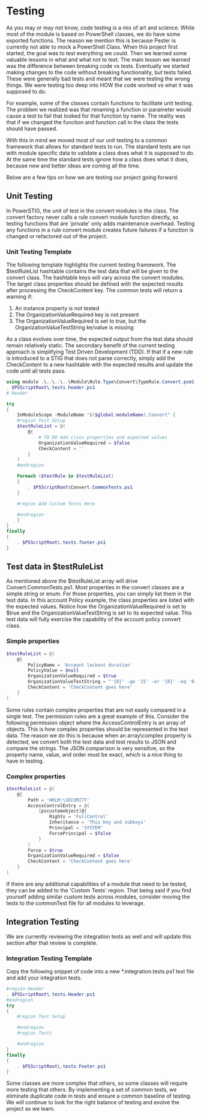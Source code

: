 # Testing

As you may or may not know, code testing is a mix of art and science.
While most of the module is based on PowerShell classes, we do have some exported functions.
The reason we mention this is because Pester is currently not able to mock a PowerShell Class.
When this project first started, the goal was to test everything we could.
Then we learned some valuable lessons in what and what not to test.
The main lesson we learned was the difference between breaking code vs tests.
Eventually we started making changes to the code without breaking functionality, but tests failed.
These were generally bad tests and meant that we were testing the wrong things.
We were testing too deep into HOW the code worked vs what it was supposed to do.

For example, some of the classes contain functions to facilitate unit testing.
The problem we realized was that renaming a function or parameter would cause a test to fail that looked for that function by name.
The reality was that if we changed the function and function call in the class the tests should have passed.

With this in mind we moved most of our unit testing to a common framework that allows for standard tests to run.
The standard tests are run with module specific data to validate a class does what it is supposed to do.
At the same time the standard tests ignore how a class does what it does, because new and better ideas are coming all the time.

Below are a few tips on how we are testing our project going forward.

## Unit Testing

In PowerSTIG, the unit of test in the convert modules is the class.
The convert factory never calls a rule convert module function directly, so testing functions that are 'private' only adds maintenance overhead.
Testing any functions in a rule convert module creates future failures if a function is changed or refactored out of the project.

### Unit Testing Template

The following template highlights the current testing framework.
The $testRuleList hashtable contains the test data that will be given to the convert class.
The hashtable keys will vary across the convert modules.
The target class properties should be defined with the expected results after processing the CheckContent key.
The common tests will return a warning if:

1. An instance property is not tested
1. The OrganizationValueRequired key is not present
1. The OrganizationValueRequired is set to true, but the OrganizationValueTestString ke/value is missing

As a class evolves over time, the expected output from the test data should remain relatively static. The secondary benefit of the current testing approach is simplifying Test Driven Development (TDD).
If that if a new rule is introduced to a STIG that does not parse correctly, simply add the CheckContent to a new hashtable with the expected results and update the code until all tests pass.

```PowerShell
using module .\..\..\..\Module\Rule.Type\Convert\TypeRule.Convert.psm1 # TO DO - Update the path to the module
. $PSScriptRoot\.tests.header.ps1
# Header

try
{
    InModuleScope -ModuleName "$($global:moduleName).Convert" {
    #region Test Setup
    $testRuleList = @(
        @{
            # TO DO Add class properties and expected values
            OrganizationValueRequired = $false
            CheckContent = ''
        }
    )
    #endregion

    Foreach ($testRule in $testRuleList)
    {
        . $PSScriptRoot\Convert.CommonTests.ps1
    }

    #region Add Custom Tests Here

    #endregion
    }
}
finally
{
    . $PSScriptRoot\.tests.footer.ps1
}
```

## Test data in $testRuleList

As mentioned above the $testRuleList array will drive Convert.CommonTests.ps1.
Most properties in the convert classes are a simple string or enum.
For those properties, you can simply list them in the test data.
In this account Policy example, the class properties are listed with the expected values.
Notice how the OrganizationValueRequired is set to $true and the OrganizationValueTestString is set to its expected value.
This test data will fully exercise the capability of the account policy convert class.

### Simple properties

```powershell
$testRuleList = @(
    @{
        PolicyName = 'Account lockout duration'
        PolicyValue = $null
        OrganizationValueRequired = $true
        OrganizationValueTestString = "'{0}' -ge '15' -or '{0}' -eq '0'"
        CheckContent = 'CheckContent goes here'
    }
)
```

Some rules contain complex properties that are not easily compared in a single test.
The permission rules are a great example of this.
Consider the following permission object where the AccessControlEntry is an array of objects.
This is how complex properties should be represented in the test data.
The reason we do this is because when an array\complex property is detected, we convert both the test data and test results to JSON and compare the strings.
The JSON comparison is very sensitive, so the property name, value, and order must be exact, which is a nice thing to have in testing.

### Complex properties

```powershell
$testRuleList = @(
    @{
        Path = 'HKLM:\SECURITY'
        AccessControlEntry = @(
            [pscustomobject]@{
                Rights = 'FullControl'
                Inheritance = 'This Key and subkeys'
                Principal = 'SYSTEM'
                ForcePrincipal = $false
            }
        )
        Force = $true
        OrganizationValueRequired = $false
        CheckContent = 'CheckContent goes here'
    }
)
```

If there are any additional capabilities of a module that need to be tested, they can be added to the 'Custom Tests' region.
That being said if you find yourself adding similar custom tests across modules, consider moving the tests to the commonTest file for all modules to leverage.

## Integration Testing

We are currently reviewing the integration tests as well and will update this section after that review is complete.

### Integration Testing Template

Copy the following snippet of code into a new *.integration.tests.ps1 test file and add your integration tests.

```PowerShell
#region Header
. $PSScriptRoot\.tests.Header.ps1
#endregion
try
{
    #region Test Setup

    #endregion
    #region Tests

    #endregion
}
finally
{
    . $PSScriptRoot\.tests.Footer.ps1
}
```

Some classes are more complex that others, so some classes will require more testing that others.
By implementing a set of common tests, we eliminate duplicate code in tests and ensure a common baseline of testing.
We will continue to look for the right balance of testing and evolve the project as we learn.
